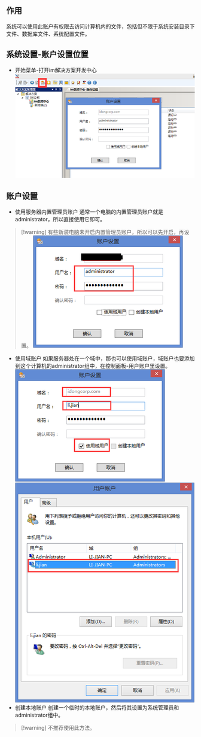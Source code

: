 ## 作用
系统可以使用此账户有权限去访问计算机内的文件，包括但不限于系统安装目录下文件、数据库文件、系统配置文件。
## 系统设置-账户设置位置
* 开始菜单-打开im解决方案开发中心
![账户设置](./images/账户设置.png)
## 账户设置
* 使用服务器内置管理员账户
通常一个电脑的内置管理员账户就是administrator，所以直接使用它即可。
> [!warning] 有些新装电脑未开启内置管理员账户，所以可以先开启，再设置。
![](./images/内置管理员.png)
* 使用域账户
如果服务器处在一个域中，那也可以使用域账户，域账户也要添加到这个计算机的administrator组中，在控制面板-用户账户里设置。
![](./images/域账户1.png)
![](./images/域账户2.png)
* 创建本地账户
创建一个临时的本地账户，然后将其设置为系统管理员和administrator组中。
> [!warning] 不推荐使用此方法。
